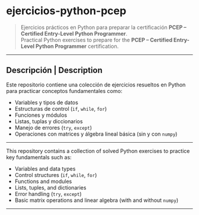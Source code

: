 # ejercicios-python-pcep

> Ejercicios prácticos en Python para preparar la certificación **PCEP – Certified Entry-Level Python Programmer**.  
> Practical Python exercises to prepare for the **PCEP – Certified Entry-Level Python Programmer** certification.

---

## Descripción | Description

Este repositorio contiene una colección de ejercicios resueltos en Python para practicar conceptos fundamentales como:

- Variables y tipos de datos
- Estructuras de control (`if`, `while`, `for`)
- Funciones y módulos
- Listas, tuplas y diccionarios
- Manejo de errores (`try`, `except`)
- Operaciones con matrices y álgebra lineal básica (sin y con `numpy`)

---

This repository contains a collection of solved Python exercises to practice key fundamentals such as:

- Variables and data types
- Control structures (`if`, `while`, `for`)
- Functions and modules
- Lists, tuples, and dictionaries
- Error handling (`try`, `except`)
- Basic matrix operations and linear algebra (with and without `numpy`)

---

